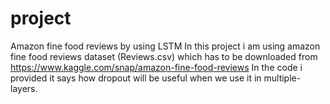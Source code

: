# project
Amazon fine food reviews by using LSTM
In this project i am using amazon fine food reviews dataset (Reviews.csv) which has to be downloaded from 
https://www.kaggle.com/snap/amazon-fine-food-reviews
In the code i provided it says how dropout will be useful when we use it in multiple-layers.
